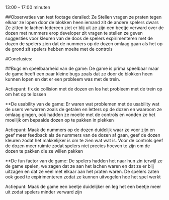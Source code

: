 13:00 – 17:00 minuten

##Observaties van test footage derailed:
Ze Stellen vragen 
ze praten tegen elkaar
ze lopen door de blokken heen
iemand zit de andere spelers dwars
Ze zitten te lachen
Iedereen ziet er blij uit 
ze zijn een beetje verward over de dozen met nummers erop
developer zit vragen te stellen
ze geven suggesties voor kleuren van de doos
de spelers expirimenteren met de dozen 
de spelers zien dat de nummers op de dozen omlaag gaan als het op de grond zit
spelers hebben moeite met de controls

#Conclusies:

##Bugs en speelbaarheid van de game: 
De game is prima speelbaar maar de game heeft een paar kleine bugs zoals dat ze door de blokken heen kunnen lopen en dat er een probleem was met de trein.

Actiepunt:
fix de collision met de dozen en los het probleem met de trein op om het op te lossen

**De usability van de game:
Er waren wat problemen met de usability wat de users verwarren zoals de getalen en letters op de dozen en waaroom ze omlaag gingen, 
ook hadden ze moeite met de controls en vonden ze het moeilijk om bepaalde dozen op te pakken in plekken

Actiepunt: 
Maak de nummers op de dozen duidelijk waar ze voor zijn en geef meer feedback als de nummers van de dozen af gaan,
geef de dozen kleuren zodat het makkelijker is om te zien wat wat is. 
Voor de controls geef de dozen meer ruimte zodat spelers niet precies hoeven te zijn om de dozen te pakken die ze willen pakken

**De fun factor van de game:
De spelers hadden het naar hun zin terwijl ze de game spelen, 
we zagen dat ze aan het lachen waren en dat ze er blij uitzagen en dat ze veel met elkaar aan het praten waren. 
De spelers zaten ook goed te expirimenteren zodat ze kunnen uitvogelen hoe het spel werkt

Actiepunt: 
Maak de game een beetje duidelijker en leg het een beetje meer uit zodat spelers minder verward zijn
